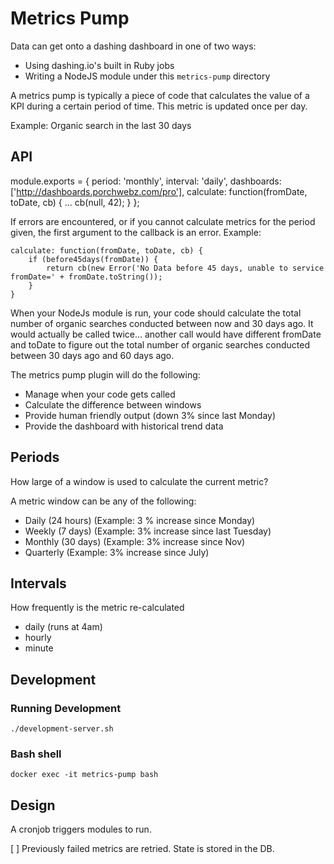 # Metrics Pump

Data can get onto a dashing dashboard in one of two ways:

* Using dashing.io's built in Ruby jobs
* Writing a NodeJS module under this `metrics-pump` directory

A metrics pump is typically a piece of code that calculates the value of a
KPI during a certain period of time. This metric is updated once per day.

Example: Organic search in the last 30 days

## API

module.exports = {
	period: 'monthly',
    interval: 'daily',
    dashboards: ['http://dashboards.porchwebz.com/pro'],
	calculate: function(fromDate, toDate, cb) {
        ...
        cb(null, 42);
    }
};

If errors are encountered, or if you cannot calculate metrics for the period given,
the first argument to the callback is an error. Example:

    calculate: function(fromDate, toDate, cb) {
        if (before45days(fromDate)) {
            return cb(new Error('No Data before 45 days, unable to service fromDate=' + fromDate.toString());	
        }
    }

When your NodeJs module is run, your code should calculate the total number of organic searches
conducted between now and 30 days ago. It would actually be called twice... another call
would have different fromDate and toDate to figure out the total number of organic searches
conducted between 30 days ago and 60 days ago.

The metrics pump plugin will do the following:
* Manage when your code gets called
* Calculate the difference between windows
* Provide human friendly output (down 3% since last Monday)
* Provide the dashboard with historical trend data

## Periods

How large of a window is used to calculate the current metric?

A metric window can be any of the following:

* Daily (24 hours) (Example: 3 % increase since Monday)
* Weekly (7 days) (Example: 3% increase since last Tuesday)
* Monthly (30 days) (Example: 3% increase since Nov)
* Quarterly (Example: 3% increase since July)

## Intervals

How frequently is the metric re-calculated

* daily (runs at 4am)
* hourly
* minute

## Development

### Running Development
    ./development-server.sh

### Bash shell

    docker exec -it metrics-pump bash

## Design

A cronjob triggers modules to run.

[ ] Previously failed metrics are retried. State is stored in the DB.